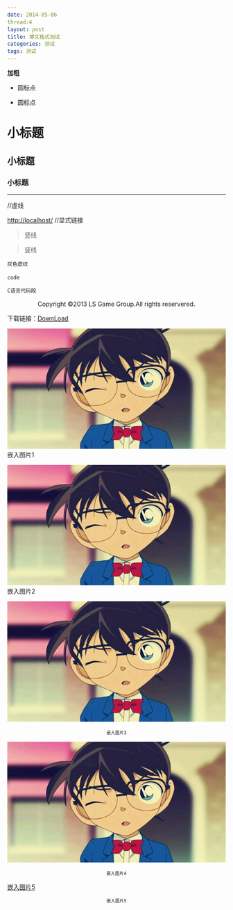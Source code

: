 ```yaml
---
date: 2014-05-06
thread:4
layout: post
title: 博文格式测试
categories: 测试
tags: 测试
---
```


**加粗**


* 圆标点


- 圆标点


# 小标题


## 小标题


### 小标题


----
//虚线

<http://localhost/>
//显式链接



>竖线

>竖线



`灰色底纹`

<code>code</code>


```c
C语言代码段
```



<center>Copyright ©2013 LS Game Group.All rights reservered.</center>


下载链接：[DownLoad](/assets/OneHundredDays.jpg)


![](/assets/images/OneHundredDays.jpg) 嵌入图片1

![](/assets/images/OneHundredDays.jpg "柯南") 嵌入图片2


![](/assets/images/OneHundredDays.jpg "柯南") <center style="font-size:10px">嵌入图片3</center>

![嵌入图片4](/assets/images/OneHundredDays.jpg "柯南") <center style="font-size:10px">嵌入图片4</center>

[嵌入图片5](/assets/images/OneHundredDays.jpg "柯南") <center style="font-size:10px">嵌入图片5</center>


















